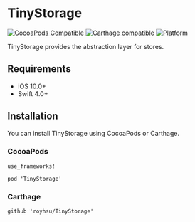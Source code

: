 # TinyStorage

[![CocoaPods Compatible](https://img.shields.io/cocoapods/v/TinyStorage.svg)](https://cocoapods.org)
[![Carthage compatible](https://img.shields.io/badge/Carthage-compatible-4BC51D.svg?style=flat)](https://github.com/Carthage/Carthage)
![Platform](https://img.shields.io/cocoapods/p/TinyStorage.svg?style=flat)

TinyStorage provides the abstraction layer for stores.

## Requirements

- iOS 10.0+
- Swift 4.0+

## Installation

You can install TinyStorage using CocoaPods or Carthage.

### CocoaPods

```
use_frameworks!

pod 'TinyStorage'
```
### Carthage

```
github 'royhsu/TinyStorage'
```
